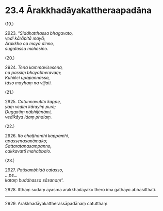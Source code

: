 

# 23.4 Ārakkhadāyakattheraapadāna



(19.)

2923\. _“Siddhatthassa bhagavato,_  
_vedi kārāpitā mayā;_  
_Ārakkho ca mayā dinno,_  
_sugatassa mahesino._  


(20.)

2924\. _Tena kammavisesena,_  
_na passiṃ bhayabheravaṃ;_  
_Kuhiñci upapannassa,_  
_tāso mayhaṃ na vijjati._  


(21.)

2925\. _Catunnavutito kappe,_  
_yaṃ vediṃ kārayiṃ pure;_  
_Duggatiṃ nābhijānāmi,_  
_vedikāya idaṃ phalaṃ._  


(22.)

2926\. _Ito chaṭṭhamhi kappamhi,_  
_apassenasanāmako;_  
_Sattaratanasampanno,_  
_cakkavattī mahabbalo._  


(23.)

2927\. _Paṭisambhidā catasso,_  
_…pe…_  
_kataṃ buddhassa sāsanaṃ”._  


2928\. Itthaṃ sudaṃ āyasmā ārakkhadāyako thero imā gāthāyo abhāsitthāti.

---

2929\. Ārakkhadāyakattherassāpadānaṃ catutthaṃ.





